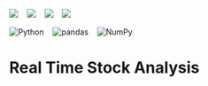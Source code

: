 
<img src="https://img.shields.io/badge/python%20-%2314354C.svg?&style=for-the-badge&logo=python&logoColor=white"/>  &nbsp;&nbsp; <img src="https://img.shields.io/badge/pandas%20-%23150458.svg?&style=for-the-badge&logo=pandas&logoColor=white" /> &nbsp;&nbsp; <img src="https://img.shields.io/badge/numpy%20-%23013243.svg?&style=for-the-badge&logo=numpy&logoColor=white" />  &nbsp;&nbsp; <img src ="https://img.shields.io/badge/SQL-%2307405e.svg?&style=for-the-badge&logo=sqlite&logoColor=white"/>


![Python](https://a11ybadges.com/badge?logo=python) &nbsp;&nbsp; ![pandas](https://a11ybadges.com/badge?logo=pandas) &nbsp;&nbsp; ![NumPy](https://a11ybadges.com/badge?logo=numpy)

# Real Time Stock Analysis
